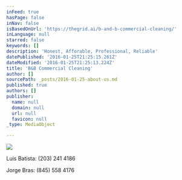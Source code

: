 ```yaml
---
inFeed: true
hasPage: false
inNav: false
isBasedOnUrl: 'https://thegrid.ai/b-and-b-commercial-cleaning/'
inLanguage: null
starred: false
keywords: []
description: 'Honest, Afforable, Professional, Reliable'
datePublished: '2016-01-25T21:25:15.261Z'
dateModified: '2016-01-25T21:25:13.224Z'
title: 'B&B Commercial Cleaning'
author: []
sourcePath: _posts/2016-01-25-about-us.md
published: true
authors: []
publisher:
  name: null
  domain: null
  url: null
  favicon: null
_type: MediaObject

---
```

![](https://the-grid-user-content.s3-us-west-2.amazonaws.com/f3042a5f-3096-4311-af7d-f16e4d52d3a3.png)

Luis Batista: (203) 241 4186

Jorge Bras: (845) 558 4176
